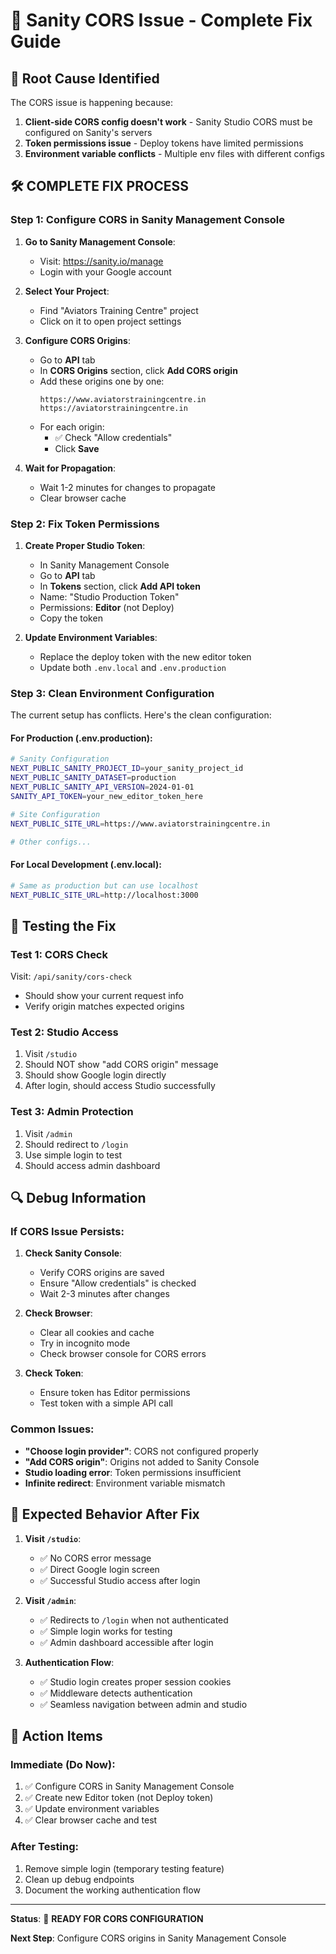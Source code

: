 # 🔧 Sanity CORS Issue - Complete Fix Guide

## 🚨 **Root Cause Identified**

The CORS issue is happening because:

1. **Client-side CORS config doesn't work** - Sanity Studio CORS must be configured on Sanity's servers
2. **Token permissions issue** - Deploy tokens have limited permissions
3. **Environment variable conflicts** - Multiple env files with different configs

## 🛠️ **COMPLETE FIX PROCESS**

### **Step 1: Configure CORS in Sanity Management Console**

1. **Go to Sanity Management Console**:
   - Visit: https://sanity.io/manage
   - Login with your Google account

2. **Select Your Project**:
   - Find "Aviators Training Centre" project
   - Click on it to open project settings

3. **Configure CORS Origins**:
   - Go to **API** tab
   - In **CORS Origins** section, click **Add CORS origin**
   - Add these origins one by one:
     ```
     https://www.aviatorstrainingcentre.in
     https://aviatorstrainingcentre.in
     ```
   - For each origin:
     - ✅ Check "Allow credentials"
     - Click **Save**

4. **Wait for Propagation**:
   - Wait 1-2 minutes for changes to propagate
   - Clear browser cache

### **Step 2: Fix Token Permissions**

1. **Create Proper Studio Token**:
   - In Sanity Management Console
   - Go to **API** tab
   - In **Tokens** section, click **Add API token**
   - Name: "Studio Production Token"
   - Permissions: **Editor** (not Deploy)
   - Copy the token

2. **Update Environment Variables**:
   - Replace the deploy token with the new editor token
   - Update both `.env.local` and `.env.production`

### **Step 3: Clean Environment Configuration**

The current setup has conflicts. Here's the clean configuration:

#### **For Production (.env.production)**:
```bash
# Sanity Configuration
NEXT_PUBLIC_SANITY_PROJECT_ID=your_sanity_project_id
NEXT_PUBLIC_SANITY_DATASET=production
NEXT_PUBLIC_SANITY_API_VERSION=2024-01-01
SANITY_API_TOKEN=your_new_editor_token_here

# Site Configuration
NEXT_PUBLIC_SITE_URL=https://www.aviatorstrainingcentre.in

# Other configs...
```

#### **For Local Development (.env.local)**:
```bash
# Same as production but can use localhost
NEXT_PUBLIC_SITE_URL=http://localhost:3000
```

## 🧪 **Testing the Fix**

### **Test 1: CORS Check**
Visit: `/api/sanity/cors-check`
- Should show your current request info
- Verify origin matches expected origins

### **Test 2: Studio Access**
1. Visit `/studio`
2. Should NOT show "add CORS origin" message
3. Should show Google login directly
4. After login, should access Studio successfully

### **Test 3: Admin Protection**
1. Visit `/admin`
2. Should redirect to `/login`
3. Use simple login to test
4. Should access admin dashboard

## 🔍 **Debug Information**

### **If CORS Issue Persists**:

1. **Check Sanity Console**:
   - Verify CORS origins are saved
   - Ensure "Allow credentials" is checked
   - Wait 2-3 minutes after changes

2. **Check Browser**:
   - Clear all cookies and cache
   - Try in incognito mode
   - Check browser console for CORS errors

3. **Check Token**:
   - Ensure token has Editor permissions
   - Test token with a simple API call

### **Common Issues**:

- **"Choose login provider"**: CORS not configured properly
- **"Add CORS origin"**: Origins not added to Sanity Console
- **Studio loading error**: Token permissions insufficient
- **Infinite redirect**: Environment variable mismatch

## 🎯 **Expected Behavior After Fix**

1. **Visit `/studio`**:
   - ✅ No CORS error message
   - ✅ Direct Google login screen
   - ✅ Successful Studio access after login

2. **Visit `/admin`**:
   - ✅ Redirects to `/login` when not authenticated
   - ✅ Simple login works for testing
   - ✅ Admin dashboard accessible after login

3. **Authentication Flow**:
   - ✅ Studio login creates proper session cookies
   - ✅ Middleware detects authentication
   - ✅ Seamless navigation between admin and studio

## 🚀 **Action Items**

### **Immediate (Do Now)**:
1. ✅ Configure CORS in Sanity Management Console
2. ✅ Create new Editor token (not Deploy token)
3. ✅ Update environment variables
4. ✅ Clear browser cache and test

### **After Testing**:
1. Remove simple login (temporary testing feature)
2. Clean up debug endpoints
3. Document the working authentication flow

---

**Status**: 🔧 **READY FOR CORS CONFIGURATION**

**Next Step**: Configure CORS origins in Sanity Management Console